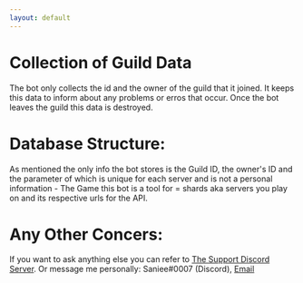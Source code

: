 ```yaml
---
layout: default
---
```


# [](#header-1)Collection of Guild Data

The bot only collects the id and the owner of the guild that it joined. It keeps this data to inform about any problems or erros that occur. Once the bot leaves the guild this data is destroyed.

# [](#header-2)Database Structure:

As mentioned the only info the bot stores is the Guild ID, the owner's ID and the parameter of which is unique for each server and is not a personal information - The Game this bot is a tool for = shards aka servers you play on and its respective urls for the API.

# [](#header-3)Any Other Concers:

If you want to ask anything else you can refer to <a href="https://discord.gg/9wzppSgXdQ">The Support Discord Server</a>. Or message me personally: Saniee#0007 (Discord), <a href="mailto:asamsku10@gmail.com">Email</a>
